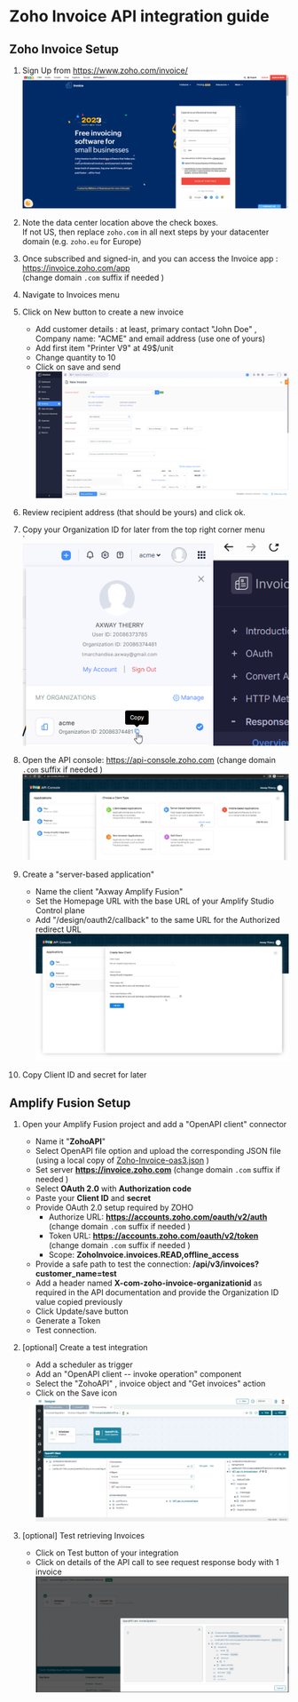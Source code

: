 # Zoho Invoice API integration guide

## Zoho Invoice Setup

1. Sign Up from <https://www.zoho.com/invoice/> \
   ![Sign Up](zoho-api-instructions/image1.png)

2. Note the data center location above the check boxes. \
   If not US, then replace `zoho.com` in all next steps by your datacenter domain (e.g. `zoho.eu` for Europe)

3. Once subscribed and signed-in, and you can access the Invoice app : <https://invoice.zoho.com/app> \
    (change domain `.com` suffix if needed )

4. Navigate to Invoices menu

5. Click on New button to create a new invoice

   - Add customer details : at least, primary contact "John Doe" , Company name: "ACME" and email address (use one of yours)
   - Add first item "Printer V9" at 49\$/unit
   - Change quantity to 10
   - Click on save and send \
     ![New invoice](zoho-api-instructions/image2.png)

6. Review recipient address (that should be yours) and click ok.

7. Copy your Organization ID for later from the top right corner menu \
`  ![Organization ID](zoho-api-instructions/image3.png)

8. Open the API console: <https://api-console.zoho.com> (change domain
    `.com` suffix if needed )![API console](zoho-api-instructions/image4.png)

9. Create a "server-based application"
   - Name the client "Axway Amplify Fusion"
   - Set the Homepage URL with the base URL of your Amplify Studio Control plane
   - Add "/design/oauth2/callback" to the same URL for the Authorized
        redirect URL![server-based application](zoho-api-instructions/image5.png)

10. Copy Client ID and secret for later

## Amplify Fusion Setup

1. Open your Amplify Fusion project and add a "OpenAPI client"
    connector
    - Name it "**ZohoAPI**"
    - Select OpenAPI file option and upload the corresponding JSON file (using a local copy of [Zoho-Invoice-oas3.json](Zoho-Invoice-oas3.json) )
    - Set server **<https://invoice.zoho.com>** (change domain `.com` suffix if needed )
    - Select **OAuth 2.0** with **Authorization code**
    - Paste your **Client ID** and **secret**
    - Provide OAuth 2.0 setup required by ZOHO
        - Authorize URL: **<https://accounts.zoho.com/oauth/v2/auth>** \
          (change domain `.com` suffix if needed )
        - Token URL: **<https://accounts.zoho.com/oauth/v2/token>** \
          (change domain `.com` suffix if needed )
        - Scope: **ZohoInvoice.invoices.READ,offline_access**
    - Provide a safe path to test the connection: **/api/v3/invoices?customer_name=test**
    - Add a header named **X-com-zoho-invoice-organizationid** as required in the API documentation and provide the Organization ID value copied previously
    - Click Update/save button
    - Generate a Token
    - Test connection.

2. [optional] Create a test integration
    - Add a scheduler as trigger
    - Add an "OpenAPI client -- invoke operation" component
    - Select the "ZohoAPI" , invoice object and "Get invoices" action 
    - Click on the Save icon \
    ![integration](zoho-api-instructions/image6.png)

3. [optional] Test retrieving Invoices
    - Click on Test button of your integration
    - Click on details of the API call to see request response body with 1 invoice \
        ![Test](zoho-api-instructions/image7.png)

